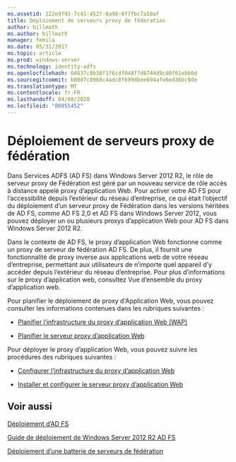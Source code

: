 ```yaml
---
ms.assetid: 222e9f93-7c41-4527-8a98-8f7fbc7a58af
title: Déploiement de serveurs proxy de fédération
author: billmath
ms.author: billmath
manager: femila
ms.date: 05/31/2017
ms.topic: article
ms.prod: windows-server
ms.technology: identity-adfs
ms.openlocfilehash: 04837c8b38f1f6cdf048f7d8744d9cd0f61ebb0d
ms.sourcegitcommit: b00d7c8968c4adc8f699dbee694afe6ed36bc9de
ms.translationtype: MT
ms.contentlocale: fr-FR
ms.lasthandoff: 04/08/2020
ms.locfileid: "80855452"
---
```

# <a name="deploying-federation-server-proxies"></a>Déploiement de serveurs proxy de fédération

Dans Services ADFS \(AD FS\) dans Windows Server 2012 R2, le rôle de serveur proxy de Fédération est géré par un nouveau service de rôle accès à distance appelé proxy d’application Web. Pour activer votre AD FS pour l’accessibilité depuis l’extérieur du réseau d’entreprise, ce qui était l’objectif du déploiement d’un serveur proxy de Fédération dans les versions héritées de AD FS, comme AD FS 2,0 et AD FS dans Windows Server 2012, vous pouvez déployer un ou plusieurs proxys d’application Web pour AD FS dans Windows Server 2012 R2.  
  
Dans le contexte de AD FS, le proxy d’application Web fonctionne comme un proxy de serveur de fédération AD FS. De plus, il fournit une fonctionnalité de proxy inverse aux applications web de votre réseau d’entreprise, permettant aux utilisateurs de n’importe quel appareil d’y accéder depuis l’extérieur du réseau d’entreprise. Pour plus d’informations sur le proxy d’application web, consultez Vue d’ensemble du proxy d’application web.  
  
Pour planifier le déploiement de proxy d'Application Web, vous pouvez consulter les informations contenues dans les rubriques suivantes :  
  
-   [Planifier l’infrastructure du proxy d’application Web (WAP)](https://technet.microsoft.com/library/dn383648.aspx)  
  
-   [Planifier le serveur proxy d’application Web](https://technet.microsoft.com/library/dn383647.aspx)  
  
Pour déployer le proxy d’application Web, vous pouvez suivre les procédures des rubriques suivantes :  
  
-   [Configurer l’infrastructure du proxy d’application Web](https://technet.microsoft.com/library/dn383644.aspx)  
  
-   [Installer et configurer le serveur proxy d’application Web](https://technet.microsoft.com/library/dn383662.aspx)  
  
 
## <a name="see-also"></a>Voir aussi 

[Déploiement d’AD FS](../../ad-fs/AD-FS-Deployment.md)  

[Guide de déploiement de Windows Server 2012 R2 AD FS](../../ad-fs/deployment/Windows-Server-2012-R2-AD-FS-Deployment-Guide.md)  
 
[Déploiement d’une batterie de serveurs de fédération](../../ad-fs/deployment/Deploying-a-Federation-Server-Farm.md)  
  

